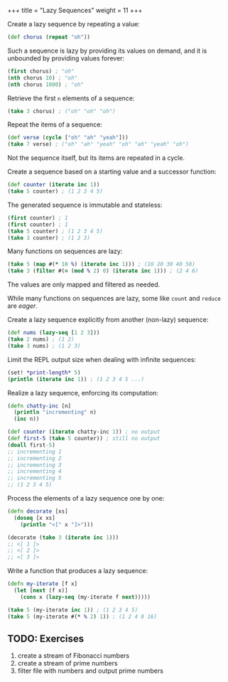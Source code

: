 +++
title = "Lazy Sequences"
weight = 11
+++

Create a lazy sequence by repeating a value:

```clojure
(def chorus (repeat "oh"))
```

Such a sequence is lazy by providing its values on demand, and it is
unbounded by providing values forever:

```clojure
(first chorus) ; "oh"
(nth chorus 10) ; "oh"
(nth chorus 1000) ; "oh"
```

Retrieve the first `n` elements of a sequence:

```clojure
(take 3 chorus) ; ("oh" "oh" "oh")
```

Repeat the items of a sequence:

```clojure
(def verse (cycle ["oh" "ah" "yeah"]))
(take 7 verse) ; ("oh" "ah" "yeah" "oh" "ah" "yeah" "oh")
```

Not the sequence itself, but its items are repeated in a cycle.

Create a sequence based on a starting value and a successor function:

```clojure
(def counter (iterate inc 1))
(take 5 counter) ; (1 2 3 4 5)
```

The generated sequence is immutable and stateless:

```clojure
(first counter) ; 1
(first counter) ; 1
(take 5 counter) ; (1 2 3 4 5)
(take 3 counter) ; (1 2 3)
```

Many functions on sequences are lazy:

```clojure
(take 5 (map #(* 10 %) (iterate inc 1))) ; (10 20 30 40 50)
(take 3 (filter #(= (mod % 2) 0) (iterate inc 1))) ; (2 4 6)
```

The values are only mapped and filtered as needed.

While many functions on sequences are lazy, some like `count` and
`reduce` are _eager_.

Create a lazy sequence explicitly from another (non-lazy) sequence:

```clojure
(def nums (lazy-seq [1 2 3]))
(take 2 nums) ; (1 2)
(take 3 nums) ; (1 2 3)
```

Limit the REPL output size when dealing with infinite sequences:

```clojure
(set! *print-length* 5)
(println (iterate inc 1)) ; (1 2 3 4 5 ...)
```

Realize a lazy sequence, enforcing its computation:

```clojure
(defn chatty-inc [n]
  (println "incrementing" n)
  (inc n))

(def counter (iterate chatty-inc 1)) ; no output
(def first-5 (take 5 counter)) ; still no output
(doall first-5)
;; incrementing 1
;; incrementing 2
;; incrementing 3
;; incrementing 4
;; incrementing 5
;; (1 2 3 4 5)
```

Process the elements of a lazy sequence one by one:

```clojure
(defn decorate [xs]
  (doseq [x xs]
    (println "<[" x "]>")))

(decorate (take 3 (iterate inc 1)))
;; <[ 1 ]>
;; <[ 2 ]>
;; <[ 3 ]>
```

Write a function that produces a lazy sequence:

```clojure
(defn my-iterate [f x]
  (let [next (f x)]
    (cons x (lazy-seq (my-iterate f next)))))

(take 5 (my-iterate inc 1)) ; (1 2 3 4 5)
(take 5 (my-iterate #(* % 2) 1)) ; (1 2 4 8 16)
```

## TODO: Exercises

1. create a stream of Fibonacci numbers
1. create a stream of prime numbers
1. filter file with numbers and output prime numbers